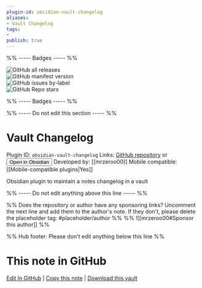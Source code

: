 ```yaml
---
plugin-id: obsidian-vault-changelog
aliases:
- Vault Changelog
tags: 
- 
publish: true
---
```


%% ----- Badges ----- %%

![GitHub all releases](https://img.shields.io/github/downloads/mrzeroo00/obsidian-vault-changelog/total?color=573E7A&logo=github&style=for-the-badge)   
![GitHub manifest version](https://img.shields.io/github/manifest-json/v/mrzeroo00/obsidian-vault-changelog?color=573E7A&logo=github&style=for-the-badge)   
![GitHub issues by-label](https://img.shields.io/github/issues/mrzeroo00/obsidian-vault-changelog/help%20wanted?color=573E7A&logo=github&style=for-the-badge)   
![GitHub Repo stars](https://img.shields.io/github/stars/mrzeroo00/obsidian-vault-changelog?color=573E7A&logo=github&style=for-the-badge)

%% ----- Badges ----- %%

%% ----- Do not edit this section ----- %%

# Vault Changelog

Plugin ID: `obsidian-vault-changelog`
Links: [GitHub repository](https://github.com/mrzeroo00/obsidian-vault-changelog) or [<button id=HH>Open in Obsidian</button>](obsidian://goto-plugin?id=obsidian-vault-changelog)
Developed by: [[mrzeroo00]]
Mobile compatible: [[Mobile-compatible plugins|Yes]]

Obsidian plugin to maintain a notes changelog in a vault

%% ----- Do not edit anything above this line ----- %% 

%% Does the repository or author have any sponsoring links? Uncomment the next line and add them to the author's note. If they don't, please delete the placeholder tag: #placeholder/author %%
%% ![[mrzeroo00#Sponsor this author]] %%

%% Hub footer: Please don't edit anything below this line %%

# This note in GitHub

<span class="git-footer">[Edit In GitHub](https://github.dev/obsidian-community/obsidian-hub/blob/main/02%20-%20Community%20Expansions/02.05%20All%20Community%20Expansions/Plugins/obsidian-vault-changelog.md "git-hub-edit-note") | [Copy this note](https://raw.githubusercontent.com/obsidian-community/obsidian-hub/main/02%20-%20Community%20Expansions/02.05%20All%20Community%20Expansions/Plugins/obsidian-vault-changelog.md "git-hub-copy-note") | [Download this vault](https://github.com/obsidian-community/obsidian-hub/archive/refs/heads/main.zip "git-hub-download-vault") </span>
